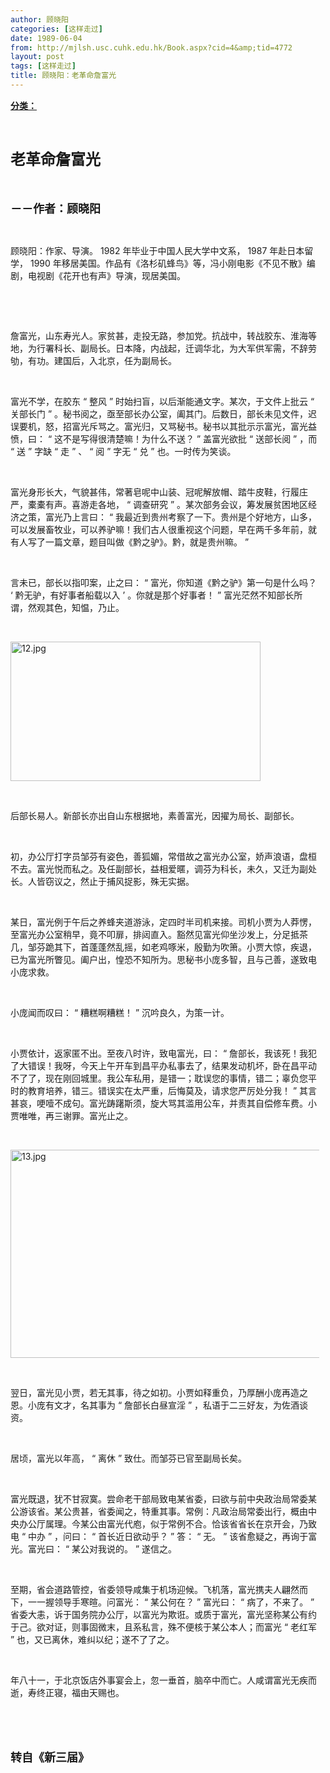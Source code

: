 ```yaml
---
author: 顾晓阳
categories: [这样走过]
date: 1989-06-04
from: http://mjlsh.usc.cuhk.edu.hk/Book.aspx?cid=4&amp;tid=4772
layout: post
tags: [这样走过]
title: 顾晓阳：老革命詹富光
---
```


<div style="margin: 15px 10px 10px 0px;">
<div>
<span id="ctl00_ContentPlaceHolder1_chapter1_SubjectLabel" style="font-weight:bold;text-decoration:underline;">
   分类：
  </span>
</div>
<p class="p1">
<b>
<font size="5">
<span class="s1">
</span>
<br/>
</font>
</b>
</p>
<p class="p2">
<span class="s1">
<b>
<font size="5">
     老革命詹富光
    </font>
</b>
</span>
</p>
<p class="p1">
<b>
<font size="4">
<span class="s1">
</span>
<br/>
</font>
</b>
</p>
<p class="p2">
<span class="s1">
<b>
<font size="4">
     －－作者：顾晓阳
    </font>
</b>
</span>
</p>
<p class="p1">
<span class="s1">
</span>
<br/>
</p>
<p class="p2">
<span class="s1">
   顾晓阳：作家、导演。
  </span>
<span class="s2">
   1982
  </span>
<span class="s1">
   年毕业于中国人民大学中文系，
  </span>
<span class="s2">
   1987
  </span>
<span class="s1">
   年赴日本留学，
  </span>
<span class="s2">
   1990
  </span>
<span class="s1">
   年移居美国。作品有《洛杉矶蜂鸟》等，冯小刚电影《不见不散》编剧，电视剧《花开也有声》导演，现居美国。
  </span>
</p>
<p class="p1">
<span class="s1">
</span>
<br/>
</p>
<p class="p1">
<span class="s1">
</span>
<br/>
</p>
<p class="p2">
<span class="s1">
   詹富光，山东寿光人。家贫甚，走投无路，参加党。抗战中，转战胶东、淮海等地，为行署科长、副局长。日本降，内战起，迁调华北，为大军供军需，不辞劳劬，有功。建国后，入北京，任为副局长。
  </span>
</p>
<p class="p1">
<span class="s1">
</span>
<br/>
</p>
<p class="p2">
<span class="s1">
   富光不学，在胶东
  </span>
<span class="s2">
   “
  </span>
<span class="s1">
   整风
  </span>
<span class="s2">
   ”
  </span>
<span class="s1">
   时始扫盲，以后渐能通文字。某次，于文件上批云
  </span>
<span class="s2">
   “
  </span>
<span class="s1">
   关部长门
  </span>
<span class="s2">
   ”
  </span>
<span class="s1">
   。秘书阅之，亟至部长办公室，阖其门。后数日，部长未见文件，迟误要机，怒，招富光斥骂之。富光归，又骂秘书。秘书以其批示示富光，富光益愤，曰：
  </span>
<span class="s2">
   “
  </span>
<span class="s1">
   这不是写得很清楚嘛！为什么不送？
  </span>
<span class="s2">
   ”
  </span>
<span class="s1">
   盖富光欲批
  </span>
<span class="s2">
   “
  </span>
<span class="s1">
   送部长阅
  </span>
<span class="s2">
   ”
  </span>
<span class="s1">
   ，而
  </span>
<span class="s2">
   “
  </span>
<span class="s1">
   送
  </span>
<span class="s2">
   ”
  </span>
<span class="s1">
   字缺
  </span>
<span class="s2">
   “
  </span>
<span class="s1">
   走
  </span>
<span class="s2">
   ”
  </span>
<span class="s1">
   、
  </span>
<span class="s2">
   “
  </span>
<span class="s1">
   阅
  </span>
<span class="s2">
   ”
  </span>
<span class="s1">
   字无
  </span>
<span class="s2">
   “
  </span>
<span class="s1">
   兑
  </span>
<span class="s2">
   ”
  </span>
<span class="s1">
   也。一时传为笑谈。
  </span>
</p>
<p class="p1">
<span class="s1">
</span>
<br/>
</p>
<p class="p2">
<span class="s1">
   富光身形长大，气貌甚伟，常著皂呢中山装、冠呢解放帽、踏牛皮鞋，行履庄严，橐橐有声。喜游走各地，
  </span>
<span class="s2">
   “
  </span>
<span class="s1">
   调查研究
  </span>
<span class="s2">
   ”
  </span>
<span class="s1">
   。某次部务会议，筹发展贫困地区经济之策，富光乃上言曰：
  </span>
<span class="s2">
   “
  </span>
<span class="s1">
   我最近到贵州考察了一下。贵州是个好地方，山多，可以发展畜牧业，可以养驴嘛！我们古人很重视这个问题，早在两千多年前，就有人写了一篇文章，题目叫做《黔之驴》。黔，就是贵州嘛。
  </span>
<span class="s2">
   ”
  </span>
</p>
<p class="p1">
<span class="s1">
</span>
<br/>
</p>
<p class="p2">
<span class="s1">
   言未已，部长以指叩案，止之曰：
  </span>
<span class="s2">
   “
  </span>
<span class="s1">
   富光，你知道《黔之驴》第一句是什么吗？
  </span>
<span class="s2">
   ‘
  </span>
<span class="s1">
   黔无驴，有好事者船载以入
  </span>
<span class="s2">
   ’
  </span>
<span class="s1">
   。你就是那个好事者！
  </span>
<span class="s2">
   ”
  </span>
<span class="s1">
   富光茫然不知部长所谓，然观其色，知愠，乃止。
  </span>
</p>
<p class="p1">
<span class="s1">
</span>
<br/>
</p>
<p class="p3">
<span class="s1">
<img alt="12.jpg" border="0" height="223" src="https://i.imgur.com/O1rOBMj.jpeg" width="400"/>
</span>
</p>
<p class="p1">
<span class="s1">
</span>
<br/>
</p>
<p class="p2">
<span class="s1">
   后部长易人。新部长亦出自山东根据地，素善富光，因擢为局长、副部长。
  </span>
</p>
<p class="p1">
<span class="s1">
</span>
<br/>
</p>
<p class="p2">
<span class="s1">
   初，办公厅打字员邹芬有姿色，善狐媚，常借故之富光办公室，娇声浪语，盘桓不去。富光悦而私之。及任副部长，益相爱暱，调芬为科长，未久，又迁为副处长。人皆窃议之，然止于捕风捉影，殊无实据。
  </span>
</p>
<p class="p1">
<span class="s1">
</span>
<br/>
</p>
<p class="p2">
<span class="s1">
   某日，富光例于午后之养蜂夹道游泳，定四时半司机来接。司机小贾为人莽愣，至富光办公室稍早，竟不叩扉，排闼直入。豁然见富光仰坐沙发上，分足抵茶几，邹芬跪其下，首蓬蓬然乱摇，如老鸡啄米，殷勤为吹箫。小贾大惊，疾退，已为富光所瞥见。阖户出，惶恐不知所为。思秘书小庞多智，且与己善，遂致电小庞求救。
  </span>
</p>
<p class="p1">
<span class="s1">
</span>
<br/>
</p>
<p class="p2">
<span class="s1">
   小庞闻而叹曰：
  </span>
<span class="s2">
   “
  </span>
<span class="s1">
   糟糕啊糟糕！
  </span>
<span class="s2">
   ”
  </span>
<span class="s1">
   沉吟良久，为策一计。
  </span>
</p>
<p class="p1">
<span class="s1">
</span>
<br/>
</p>
<p class="p2">
<span class="s1">
   小贾依计，返家匿不出。至夜八时许，致电富光，曰：
  </span>
<span class="s2">
   “
  </span>
<span class="s1">
   詹部长，我该死！我犯了大错误！我呀，今天上午开车到昌平办私事去了，结果发动机坏，卧在昌平动不了了，现在刚回城里。我公车私用，是错一；耽误您的事情，错二；辜负您平时的教育培养，错三。错误实在太严重，后悔莫及，请求您严厉处分我！
  </span>
<span class="s2">
   ”
  </span>
<span class="s1">
   其言甚哀，哽噎不成句。富光踌躇斯须，旋大骂其滥用公车，并责其自偿修车费。小贾唯唯，再三谢罪。富光止之。
  </span>
</p>
<p class="p1">
<span class="s1">
</span>
<br/>
</p>
<p class="p3">
<span class="s1">
<img alt="13.jpg" border="0" height="333" src="https://i.imgur.com/jyh48D0.jpeg" width="500"/>
</span>
</p>
<p class="p1">
<span class="s1">
</span>
<br/>
</p>
<p class="p2">
<span class="s1">
   翌日，富光见小贾，若无其事，待之如初。小贾如释重负，乃厚酬小庞再造之恩。小庞有文才，名其事为
  </span>
<span class="s2">
   “
  </span>
<span class="s1">
   詹部长白昼宣淫
  </span>
<span class="s2">
   ”
  </span>
<span class="s1">
   ，私语于二三好友，为佐酒谈资。
  </span>
</p>
<p class="p1">
<span class="s1">
</span>
<br/>
</p>
<p class="p2">
<span class="s1">
   居顷，富光以年高，
  </span>
<span class="s2">
   “
  </span>
<span class="s1">
   离休
  </span>
<span class="s2">
   ”
  </span>
<span class="s1">
   致仕。而邹芬已官至副局长矣。
  </span>
</p>
<p class="p1">
<span class="s1">
</span>
<br/>
</p>
<p class="p2">
<span class="s1">
   富光既退，犹不甘寂寞。尝命老干部局致电某省委，曰欲与前中央政治局常委某公游该省。某公贵甚，省委闻之，特重其事。常例：凡政治局常委出行，概由中央办公厅属理。今某公由富光代庖，似于常例不合。恰该省省长在京开会，乃致电
  </span>
<span class="s2">
   “
  </span>
<span class="s1">
   中办
  </span>
<span class="s2">
   ”
  </span>
<span class="s1">
   ，问曰：
  </span>
<span class="s2">
   “
  </span>
<span class="s1">
   首长近日欲动乎？
  </span>
<span class="s2">
   ”
  </span>
<span class="s1">
   答：
  </span>
<span class="s2">
   “
  </span>
<span class="s1">
   无。
  </span>
<span class="s2">
   ”
  </span>
<span class="s1">
   该省愈疑之，再询于富光。富光曰：
  </span>
<span class="s2">
   “
  </span>
<span class="s1">
   某公对我说的。
  </span>
<span class="s2">
   ”
  </span>
<span class="s1">
   遂信之。
  </span>
</p>
<p class="p1">
<span class="s1">
</span>
<br/>
</p>
<p class="p2">
<span class="s1">
   至期，省会道路管控，省委领导咸集于机场迎候。飞机落，富光携夫人翩然而下，一一握领导手寒暄。问富光：
  </span>
<span class="s2">
   “
  </span>
<span class="s1">
   某公何在？
  </span>
<span class="s2">
   ”
  </span>
<span class="s1">
   富光曰：
  </span>
<span class="s2">
   “
  </span>
<span class="s1">
   病了，不来了。
  </span>
<span class="s2">
   ”
  </span>
<span class="s1">
   省委大恚，诉于国务院办公厅，以富光为欺诳。或质于富光，富光坚称某公有约于己。欲对证，则事固微末，且系私言，殊不便核于某公本人；而富光
  </span>
<span class="s2">
   “
  </span>
<span class="s1">
   老红军
  </span>
<span class="s2">
   ”
  </span>
<span class="s1">
   也，又已离休，难纠以纪；遂不了了之。
  </span>
</p>
<p class="p1">
<span class="s1">
</span>
<br/>
</p>
<p class="p2">
<span class="s1">
   年八十一，于北京饭店外事宴会上，忽一垂首，脑卒中而亡。人咸谓富光无疾而逝，寿终正寝，福由天赐也。
  </span>
</p>
<p class="p1">
<span class="s1">
</span>
<br/>
</p>
<p class="p1">
<b>
<font size="4">
<span class="s1">
</span>
<br/>
</font>
</b>
</p>
<p class="p2">
<span class="s1">
<b>
<font size="4">
     转自《新三届》
    </font>
</b>
</span>
</p>
</div>
